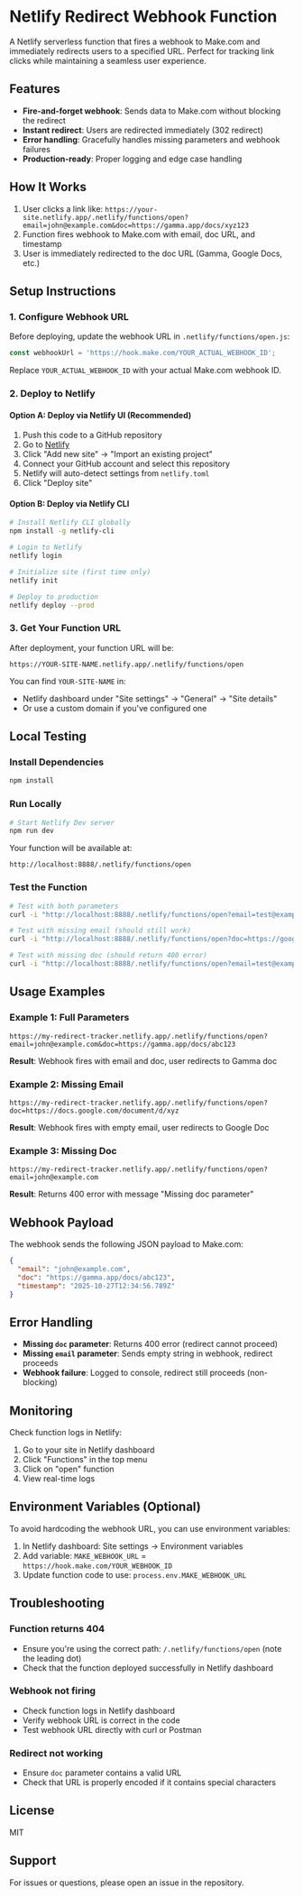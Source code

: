 # Netlify Redirect Webhook Function

A Netlify serverless function that fires a webhook to Make.com and immediately redirects users to a specified URL. Perfect for tracking link clicks while maintaining a seamless user experience.

## Features

- **Fire-and-forget webhook**: Sends data to Make.com without blocking the redirect
- **Instant redirect**: Users are redirected immediately (302 redirect)
- **Error handling**: Gracefully handles missing parameters and webhook failures
- **Production-ready**: Proper logging and edge case handling

## How It Works

1. User clicks a link like: `https://your-site.netlify.app/.netlify/functions/open?email=john@example.com&doc=https://gamma.app/docs/xyz123`
2. Function fires webhook to Make.com with email, doc URL, and timestamp
3. User is immediately redirected to the doc URL (Gamma, Google Docs, etc.)

## Setup Instructions

### 1. Configure Webhook URL

Before deploying, update the webhook URL in `.netlify/functions/open.js`:

```javascript
const webhookUrl = 'https://hook.make.com/YOUR_ACTUAL_WEBHOOK_ID';
```

Replace `YOUR_ACTUAL_WEBHOOK_ID` with your actual Make.com webhook ID.

### 2. Deploy to Netlify

#### Option A: Deploy via Netlify UI (Recommended)

1. Push this code to a GitHub repository
2. Go to [Netlify](https://app.netlify.com/)
3. Click "Add new site" → "Import an existing project"
4. Connect your GitHub account and select this repository
5. Netlify will auto-detect settings from `netlify.toml`
6. Click "Deploy site"

#### Option B: Deploy via Netlify CLI

```bash
# Install Netlify CLI globally
npm install -g netlify-cli

# Login to Netlify
netlify login

# Initialize site (first time only)
netlify init

# Deploy to production
netlify deploy --prod
```

### 3. Get Your Function URL

After deployment, your function URL will be:

```
https://YOUR-SITE-NAME.netlify.app/.netlify/functions/open
```

You can find `YOUR-SITE-NAME` in:
- Netlify dashboard under "Site settings" → "General" → "Site details"
- Or use a custom domain if you've configured one

## Local Testing

### Install Dependencies

```bash
npm install
```

### Run Locally

```bash
# Start Netlify Dev server
npm run dev
```

Your function will be available at:
```
http://localhost:8888/.netlify/functions/open
```

### Test the Function

```bash
# Test with both parameters
curl -i "http://localhost:8888/.netlify/functions/open?email=test@example.com&doc=https://google.com"

# Test with missing email (should still work)
curl -i "http://localhost:8888/.netlify/functions/open?doc=https://google.com"

# Test with missing doc (should return 400 error)
curl -i "http://localhost:8888/.netlify/functions/open?email=test@example.com"
```

## Usage Examples

### Example 1: Full Parameters
```
https://my-redirect-tracker.netlify.app/.netlify/functions/open?email=john@example.com&doc=https://gamma.app/docs/abc123
```

**Result**: Webhook fires with email and doc, user redirects to Gamma doc

### Example 2: Missing Email
```
https://my-redirect-tracker.netlify.app/.netlify/functions/open?doc=https://docs.google.com/document/d/xyz
```

**Result**: Webhook fires with empty email, user redirects to Google Doc

### Example 3: Missing Doc
```
https://my-redirect-tracker.netlify.app/.netlify/functions/open?email=john@example.com
```

**Result**: Returns 400 error with message "Missing doc parameter"

## Webhook Payload

The webhook sends the following JSON payload to Make.com:

```json
{
  "email": "john@example.com",
  "doc": "https://gamma.app/docs/abc123",
  "timestamp": "2025-10-27T12:34:56.789Z"
}
```

## Error Handling

- **Missing `doc` parameter**: Returns 400 error (redirect cannot proceed)
- **Missing `email` parameter**: Sends empty string in webhook, redirect proceeds
- **Webhook failure**: Logged to console, redirect still proceeds (non-blocking)

## Monitoring

Check function logs in Netlify:
1. Go to your site in Netlify dashboard
2. Click "Functions" in the top menu
3. Click on "open" function
4. View real-time logs

## Environment Variables (Optional)

To avoid hardcoding the webhook URL, you can use environment variables:

1. In Netlify dashboard: Site settings → Environment variables
2. Add variable: `MAKE_WEBHOOK_URL` = `https://hook.make.com/YOUR_WEBHOOK_ID`
3. Update function code to use: `process.env.MAKE_WEBHOOK_URL`

## Troubleshooting

### Function returns 404
- Ensure you're using the correct path: `/.netlify/functions/open` (note the leading dot)
- Check that the function deployed successfully in Netlify dashboard

### Webhook not firing
- Check function logs in Netlify dashboard
- Verify webhook URL is correct in the code
- Test webhook URL directly with curl or Postman

### Redirect not working
- Ensure `doc` parameter contains a valid URL
- Check that URL is properly encoded if it contains special characters

## License

MIT

## Support

For issues or questions, please open an issue in the repository.

